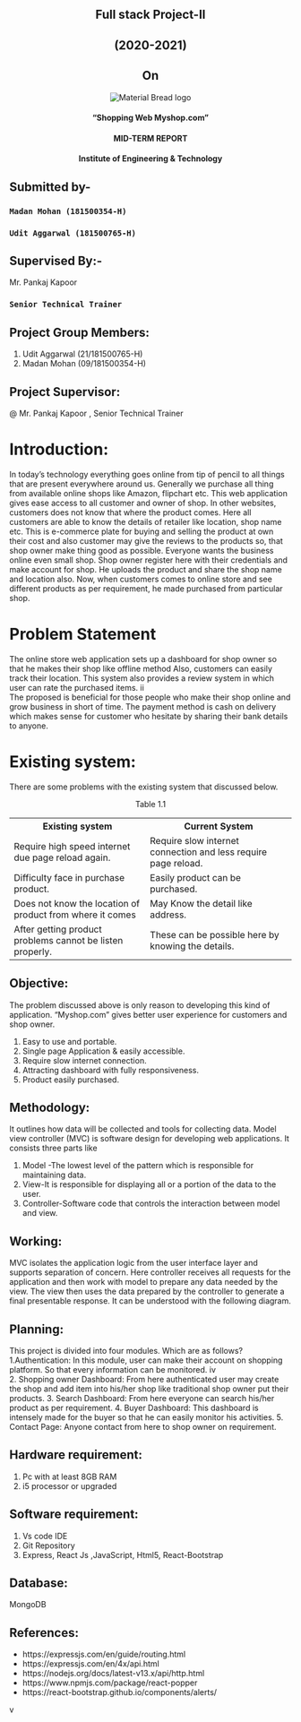 <h2 align="center">Full stack Project-II</h2>
<h2 align="center">(2020-2021)</h2>

<h2 align="center">On</h2>
<p align="center">
	<img  src="https://upload.wikimedia.org/wikipedia/en/4/42/GLA_University_logo.png" alt="Material Bread logo"

</p>

<h4 align="center">“Shopping Web Myshop.com”</h4>
<h4 align="center">MID-TERM REPORT</h4>

<h4 align="center">Institute of Engineering & Technology</h4>

## Submitted by-
### `Madan Mohan (181500354-H)`                                               
### `Udit Aggarwal (181500765-H)`                                             

## Supervised By:-
Mr. Pankaj Kapoor
### `Senior Technical Trainer`


## Project Group Members:
1. Udit Aggarwal (21/181500765-H)
2. Madan Mohan (09/181500354-H)

## Project Supervisor: 
@ Mr. Pankaj Kapoor  , Senior Technical Trainer

# Introduction:
In today’s technology everything goes online from tip of pencil to all things that are present everywhere around us. Generally we purchase all thing from available online shops like Amazon, flipchart etc. This web application gives ease access to all customer and owner of shop. In other websites, customers does not know that where the product comes. Here all customers are able to know the details of retailer like location, shop name etc. 
This is e-commerce plate for buying and selling the product at own their cost and also customer may give the reviews to the products so, that shop owner make thing good as possible. Everyone wants the business online even small shop. Shop owner register here with their credentials and make account for shop. He uploads the product and share the shop name and location also. Now, when customers comes to online store and see different products as per requirement, he made purchased from particular shop.

# Problem Statement
The online store web application sets up a dashboard for shop owner so that he makes their shop like offline method Also, customers can easily track their location. This system also provides a review system in which user can rate the purchased items.                                                                   ii         
The proposed is beneficial for those people who make their shop online and grow business in short of time. The payment method is cash on delivery which makes sense for customer who hesitate by sharing their bank details to anyone. 

# Existing system:
There are some problems with the existing system that discussed below.

<p align="center">Table 1.1</p>
<table align="center"> 
	<th >Existing system</th>
	<th>Current System</th>
	<tr>
		<td>Require high speed internet due page reload again.</td>
		<td>Require slow internet connection and less require page reload.</td>
	</tr>
	<tr>
		<td>Difficulty face in purchase product.</td>
		<td>Easily product can be purchased. </td>
	</tr>
	<tr>
		<td>Does not know the location of product from where it comes</td>
		<td>May Know the detail like address.</td>
	</tr>
	<tr>
		<td>After getting product problems cannot be listen properly.</td>
		<td>These can be possible here by knowing the details.</td>
	</tr>
</table>


## Objective:
The problem discussed above is only reason to developing this kind of application. “Myshop.com” gives better user experience for customers and shop owner. 
1.	Easy to use and portable.
2.	Single page Application & easily accessible.
3.	Require slow internet connection.
4.	Attracting dashboard with fully responsiveness.
5.	Product easily purchased.

                                            

## Methodology:
It outlines how data will be collected and tools for collecting data. Model view controller (MVC) is software design for developing web applications. It consists three parts like

1. Model -The lowest level of the pattern which is responsible for maintaining data.
2. View-It is responsible for displaying all or a portion of the data to the user.
3. Controller-Software code that controls the interaction between model and view.

## Working: 
MVC isolates the application logic from the user interface layer and supports separation of concern. Here controller receives all requests for the application and then work with model to prepare any data needed by the view. The view then uses the data prepared by the controller to generate a final presentable response. It can be understood with the following diagram.


 

## Planning:
This project is divided into four modules. Which are as follows?
1.Authentication: In this module, user can make their account on shopping platform.  So that every information can be monitored.                                                                   iv            
2.	Shopping owner Dashboard: From here authenticated user may create the shop and add item into his/her shop like traditional shop owner put their products.
3.	Search Dashboard: From here everyone can search his/her product as per requirement.
4.	Buyer Dashboard: This dashboard is intensely made for the buyer so that he can easily monitor his activities.
5.	 Contact Page: Anyone contact from here to shop owner on requirement.
## Hardware requirement:
1.	Pc with at least 8GB RAM
2.	 i5 processor or upgraded


## Software requirement:
1.	Vs code IDE 
2.	Git Repository
3.	Express, React Js ,JavaScript, Html5, React-Bootstrap
## Database:
MongoDB
## References:

<ul>
    <li>https://expressjs.com/en/guide/routing.html</li>
<li>https://expressjs.com/en/4x/api.html</li>
<li>https://nodejs.org/docs/latest-v13.x/api/http.html</li>
<li>https://www.npmjs.com/package/react-popper</li>
<li>https://react-bootstrap.github.io/components/alerts/</li>
</ul>
                                                                     v            









